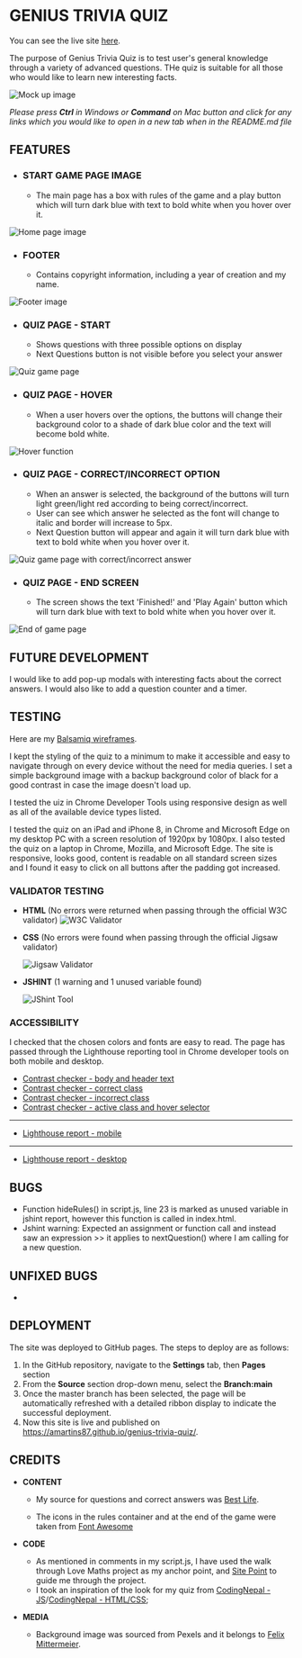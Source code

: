 # **GENIUS TRIVIA QUIZ**

You can see the live site [here](https://amartins87.github.io/genius-trivia-quiz/).

The purpose of Genius Trivia Quiz is to test user's general knowledge through a variety of advanced questions. THe quiz is suitable for all those who would like to learn new interesting facts. 

![Mock up image](assets/wireframes/Mock_up_MS2.JPG)

*Please press **Ctrl** in Windows or **Command** on Mac button and click for any links which you would like to open in a new tab when in the README.md file*

## **FEATURES**

- ### **START GAME PAGE IMAGE**
    - The main page has a box with rules of the game and a play button which will turn dark blue with text to bold white when you hover over it.

![Home page image](assets/wireframes/wireframe_main_page.JPG)

- ### **FOOTER**
    - Contains copyright information, including a year of creation and my name.

![Footer image](assets/wireframes/wireframe_footer.JPG)

- ### **QUIZ PAGE - START**

    - Shows questions with three possible options on display
    - Next Questions button is not visible before you select your answer

![Quiz game page](assets/wireframes/wireframe_game.JPG)

- ### **QUIZ PAGE - HOVER**
    - When a user hovers over the options, the buttons will change their background color to a shade of dark blue color and the text will become bold white. 

![Hover function](assets/wireframes/wireframe_game_hover.JPG)

- ### **QUIZ PAGE - CORRECT/INCORRECT OPTION**
    - When an answer is selected, the background of the buttons will turn light green/light red according to being correct/incorrect.
    - User can see which answer he selected as the font will change to italic and border will increase to 5px.
    - Next Question button will appear and again it will turn dark blue with text to bold white when you hover over it.

![Quiz game page with correct/incorrect answer](assets/wireframes/wireframe_game_correct_incorrect.JPG)

- ### **QUIZ PAGE - END SCREEN**
    - The screen shows the text 'Finished!' and 'Play Again' button which will turn dark blue with text to bold white when you hover over it.

![End of game page](assets/wireframes/wireframe_end_screen_w_hover.JPG)

## **FUTURE DEVELOPMENT**

I would like to add pop-up modals with interesting facts about the correct answers. I would also like to add a question counter and a timer. 

## **TESTING**

Here are my [Balsamiq wireframes](assets/wireframes/Balsamiq_wireframe.JPG). 

I kept the styling of the quiz to a minimum to make it accessible and easy to navigate through on every device without the need for media queries. I set a simple background image with a backup background color of black for a good contrast in case the image doesn't load up.

I tested the uiz in Chrome Developer Tools using responsive design as well as all of the available device types listed. 

I tested the quiz on an iPad and iPhone 8, in Chrome and Microsoft Edge on my desktop PC with a screen resolution of 1920px by 1080px. I also tested the quiz on a laptop in Chrome, Mozilla, and Microsoft Edge. The site is responsive, looks good, content is readable on all standard screen sizes and I found it easy to click on all buttons after the padding got increased.

### **VALIDATOR TESTING**

-   **HTML** (No errors were returned when passing through the official W3C validator) 
    ![W3C Validator](assets/wireframes/W3C_HTML_Validator_Results.JPG)

-   **CSS** (No errors were found when passing through the official Jigsaw validator)
    
    ![Jigsaw Validator](assets/wireframes/Jigsaw_CSS_Validator_Results.JPG)

-   **JSHINT** (1 warning and 1 unused variable found)
    
    ![JShint Tool](assets/wireframes/JShint_report.JPG)



### **ACCESSIBILITY**

I checked that the chosen colors and fonts are easy to read. The page has passed through  the Lighthouse reporting tool in Chrome developer tools on both mobile and desktop.
- [Contrast checker - body and header text](assets/wireframes/accessibility/Body_text_contrast_checker.JPG)
- [Contrast checker - correct class](assets/wireframes/accessibility/Correct_class_contrast_checker.JPG)
- [Contrast checker - incorrect class](assets/wireframes/accessibility/Incorrect_class_contrast_checker.JPG)
- [Contrast checker - active class and hover selector](assets/wireframes/accessibility/Hover_selector_contrast_checker.JPG)

***
- [Lighthouse report - mobile](assets/wireframes/accessibility/Lighthouse_mobile_report.JPG)

***
- [Lighthouse report - desktop](assets/wireframes/accessibility/Lighthouse_desktop_report.JPG)


## **BUGS**
-   Function hideRules() in script.js, line 23 is marked as unused variable in jshint report, however this function is called in index.html.
-   Jshint warning: Expected an assignment or function call and instead saw an expression >> it applies to nextQuestion() where I am calling for a new question.

## **UNFIXED BUGS**
-   

## **DEPLOYMENT**

The site was deployed to GitHub pages. The steps to deploy are as follows:
1.  In the GitHub repository, navigate to the **Settings** tab, then **Pages** section
2.  From the **Source** section drop-down menu, select the **Branch:main**
3.  Once the master branch has been selected, the page will be automatically refreshed with a detailed ribbon display to indicate the successful deployment.
4.  Now this site is live and published on https://amartins87.github.io/genius-trivia-quiz/.


## **CREDITS**

- **CONTENT**
    - My source for questions and correct answers was [Best Life](https://bestlifeonline.com/genius-trivia-questions/).

    - The icons in the rules container and at the end of the game were taken from [Font Awesome](https://fontawesome.com/)

- **CODE**
    - As mentioned in comments in my script.js, I have used the walk through Love Maths project as my anchor point, and [Site Point](https://www.sitepoint.com/simple-javascript-quiz/) to guide me through the project.
    - I took an inspiration of the look for my quiz from [CodingNepal - JS](https://youtu.be/WUBhpSRS_fk)/[CodingNepal - HTML/CSS](https://www.codingnepalweb.com/quiz-app-with-timer-javascript/);

- **MEDIA**

    - Background image was sourced from Pexels and it belongs to [Felix Mittermeier](https://www.pexels.com/photo/galaxy-1146134/).
